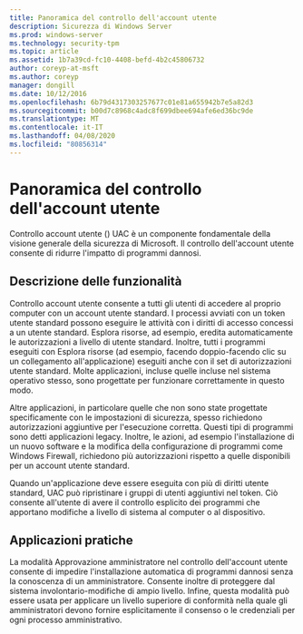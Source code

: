 ```yaml
---
title: Panoramica del controllo dell'account utente
description: Sicurezza di Windows Server
ms.prod: windows-server
ms.technology: security-tpm
ms.topic: article
ms.assetid: 1b7a39cd-fc10-4408-befd-4b2c45806732
author: coreyp-at-msft
ms.author: coreyp
manager: dongill
ms.date: 10/12/2016
ms.openlocfilehash: 6b79d4317303257677c01e81a655942b7e5a82d3
ms.sourcegitcommit: b00d7c8968c4adc8f699dbee694afe6ed36bc9de
ms.translationtype: MT
ms.contentlocale: it-IT
ms.lasthandoff: 04/08/2020
ms.locfileid: "80856314"
---
```

# <a name="user-account-control-overview"></a>Panoramica del controllo dell'account utente
Controllo account utente \(\) UAC è un componente fondamentale della visione generale della sicurezza di Microsoft.  Il controllo dell'account utente consente di ridurre l'impatto di programmi dannosi.

## <a name="feature-description"></a><a name="BKMK_OVER"></a>Descrizione delle funzionalità
Controllo account utente consente a tutti gli utenti di accedere al proprio computer con un account utente standard. I processi avviati con un token utente standard possono eseguire le attività con i diritti di accesso concessi a un utente standard. Esplora risorse, ad esempio, eredita automaticamente le autorizzazioni a livello di utente standard. Inoltre, tutti i programmi eseguiti con Esplora risorse \(ad esempio, facendo doppio\-facendo clic su un collegamento all'applicazione\) eseguiti anche con il set di autorizzazioni utente standard. Molte applicazioni, incluse quelle incluse nel sistema operativo stesso, sono progettate per funzionare correttamente in questo modo.

Altre applicazioni, in particolare quelle che non sono state progettate specificamente con le impostazioni di sicurezza, spesso richiedono autorizzazioni aggiuntive per l'esecuzione corretta. Questi tipi di programmi sono detti applicazioni legacy. Inoltre, le azioni, ad esempio l'installazione di un nuovo software e la modifica della configurazione di programmi come Windows Firewall, richiedono più autorizzazioni rispetto a quelle disponibili per un account utente standard.

Quando un'applicazione deve essere eseguita con più di diritti utente standard, UAC può ripristinare i gruppi di utenti aggiuntivi nel token. Ciò consente all'utente di avere il controllo esplicito dei programmi che apportano modifiche a livello di sistema al computer o al dispositivo.

## <a name="practical-applications"></a><a name="BKMK_APP"></a>Applicazioni pratiche
La modalità Approvazione amministratore nel controllo dell'account utente consente di impedire l'installazione automatica di programmi dannosi senza la conoscenza di un amministratore. Consente inoltre di proteggere dal sistema involontario\-modifiche di ampio livello. Infine, questa modalità può essere usata per applicare un livello superiore di conformità nella quale gli amministratori devono fornire esplicitamente il consenso o le credenziali per ogni processo amministrativo.



